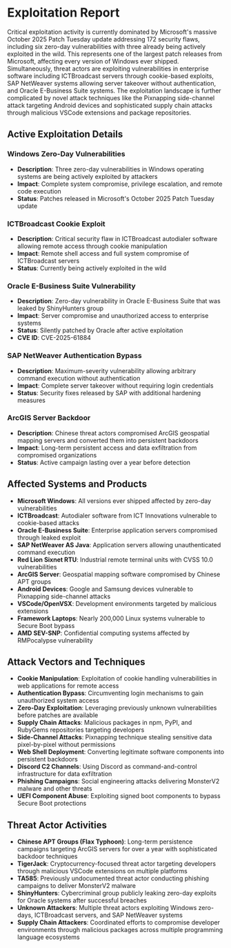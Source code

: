 # Exploitation Report

Critical exploitation activity is currently dominated by Microsoft's massive October 2025 Patch Tuesday update addressing 172 security flaws, including six zero-day vulnerabilities with three already being actively exploited in the wild. This represents one of the largest patch releases from Microsoft, affecting every version of Windows ever shipped. Simultaneously, threat actors are exploiting vulnerabilities in enterprise software including ICTBroadcast servers through cookie-based exploits, SAP NetWeaver systems allowing server takeover without authentication, and Oracle E-Business Suite systems. The exploitation landscape is further complicated by novel attack techniques like the Pixnapping side-channel attack targeting Android devices and sophisticated supply chain attacks through malicious VSCode extensions and package repositories.

## Active Exploitation Details

### Windows Zero-Day Vulnerabilities
- **Description**: Three zero-day vulnerabilities in Windows operating systems are being actively exploited by attackers
- **Impact**: Complete system compromise, privilege escalation, and remote code execution
- **Status**: Patches released in Microsoft's October 2025 Patch Tuesday update

### ICTBroadcast Cookie Exploit
- **Description**: Critical security flaw in ICTBroadcast autodialer software allowing remote access through cookie manipulation
- **Impact**: Remote shell access and full system compromise of ICTBroadcast servers
- **Status**: Currently being actively exploited in the wild

### Oracle E-Business Suite Vulnerability
- **Description**: Zero-day vulnerability in Oracle E-Business Suite that was leaked by ShinyHunters group
- **Impact**: Server compromise and unauthorized access to enterprise systems
- **Status**: Silently patched by Oracle after active exploitation
- **CVE ID**: CVE-2025-61884

### SAP NetWeaver Authentication Bypass
- **Description**: Maximum-severity vulnerability allowing arbitrary command execution without authentication
- **Impact**: Complete server takeover without requiring login credentials
- **Status**: Security fixes released by SAP with additional hardening measures

### ArcGIS Server Backdoor
- **Description**: Chinese threat actors compromised ArcGIS geospatial mapping servers and converted them into persistent backdoors
- **Impact**: Long-term persistent access and data exfiltration from compromised organizations
- **Status**: Active campaign lasting over a year before detection

## Affected Systems and Products

- **Microsoft Windows**: All versions ever shipped affected by zero-day vulnerabilities
- **ICTBroadcast**: Autodialer software from ICT Innovations vulnerable to cookie-based attacks
- **Oracle E-Business Suite**: Enterprise application servers compromised through leaked exploit
- **SAP NetWeaver AS Java**: Application servers allowing unauthenticated command execution
- **Red Lion Sixnet RTU**: Industrial remote terminal units with CVSS 10.0 vulnerabilities
- **ArcGIS Server**: Geospatial mapping software compromised by Chinese APT groups
- **Android Devices**: Google and Samsung devices vulnerable to Pixnapping side-channel attacks
- **VSCode/OpenVSX**: Development environments targeted by malicious extensions
- **Framework Laptops**: Nearly 200,000 Linux systems vulnerable to Secure Boot bypass
- **AMD SEV-SNP**: Confidential computing systems affected by RMPocalypse vulnerability

## Attack Vectors and Techniques

- **Cookie Manipulation**: Exploitation of cookie handling vulnerabilities in web applications for remote access
- **Authentication Bypass**: Circumventing login mechanisms to gain unauthorized system access
- **Zero-Day Exploitation**: Leveraging previously unknown vulnerabilities before patches are available
- **Supply Chain Attacks**: Malicious packages in npm, PyPI, and RubyGems repositories targeting developers
- **Side-Channel Attacks**: Pixnapping technique stealing sensitive data pixel-by-pixel without permissions
- **Web Shell Deployment**: Converting legitimate software components into persistent backdoors
- **Discord C2 Channels**: Using Discord as command-and-control infrastructure for data exfiltration
- **Phishing Campaigns**: Social engineering attacks delivering MonsterV2 malware and other threats
- **UEFI Component Abuse**: Exploiting signed boot components to bypass Secure Boot protections

## Threat Actor Activities

- **Chinese APT Groups (Flax Typhoon)**: Long-term persistence campaigns targeting ArcGIS servers for over a year with sophisticated backdoor techniques
- **TigerJack**: Cryptocurrency-focused threat actor targeting developers through malicious VSCode extensions on multiple platforms
- **TA585**: Previously undocumented threat actor conducting phishing campaigns to deliver MonsterV2 malware
- **ShinyHunters**: Cybercriminal group publicly leaking zero-day exploits for Oracle systems after successful breaches
- **Unknown Attackers**: Multiple threat actors exploiting Windows zero-days, ICTBroadcast servers, and SAP NetWeaver systems
- **Supply Chain Attackers**: Coordinated efforts to compromise developer environments through malicious packages across multiple programming language ecosystems